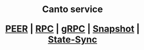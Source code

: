 <h1 align="center"> Canto service
  
 [PEER](https://github.com/YTWOFUND/Canto/blob/main/Canto-Peer.md#-state-sync-peer-for-canto-)   |   [RPC](https://github.com/YTWOFUND/Canto/blob/main/Canto-RPC.md#-public-rpc-endpoint-of-ytwofund-for-canto-project-)   |   [gRPC](https://github.com/YTWOFUND/Canto/blob/main/Canto-gRPC.md#-public-grpc-endpoint-of-ytwofund-for-canto-project-)    |   [Snapshot](https://github.com/YTWOFUND/Canto/blob/main/Snapshot.md#-snapshot-user-guide-)   |   [State-Sync](https://github.com/YTWOFUND/Canto/blob/main/State-Sync.md#-state-sync-user-guide-)
